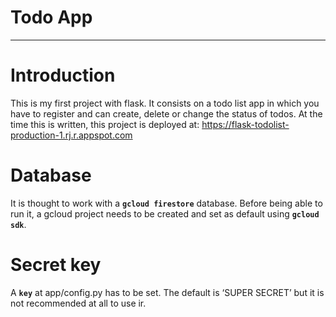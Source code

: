 # Todo App

---

# Introduction

This is my first project with flask. It consists on a todo list app in which you have to register and can create, delete or change the status of todos. At the time this is written, this project is deployed at: https://flask-todolist-production-1.rj.r.appspot.com

# Database

It is thought to work with a **`gcloud firestore`** database. Before being able to run it, a gcloud project needs to be created and set as default using **`gcloud sdk`**.

# Secret key

A **`key`** at app/config.py has to be set. The default is ‘SUPER SECRET’ but it is not recommended at all to use ir.
